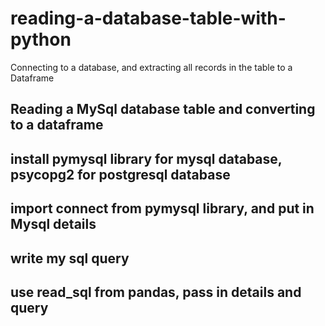 # reading-a-database-table-with-python
Connecting to a database, and extracting all records in the table to a Dataframe

## Reading a MySql database table and converting to a dataframe

## install pymysql library for mysql database, psycopg2 for postgresql database

## import connect from pymysql library, and put in Mysql details

## write my sql query

## use read_sql from pandas, pass in details and query
